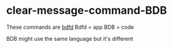 # clear-message-command-BDB
These commands are [bdfd](https://botdesignerdiscord.com)
Bdfd = app
BDB = code

BDB might use the same language but it's different
